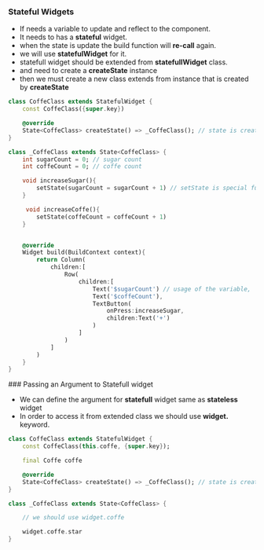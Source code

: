 ### Stateful Widgets

- If needs a variable to update and reflect to the component.
- It needs to has a **stateful** widget.
- when the state is update the build function will **re-call** again.
- we will use **statefulWidget** for it.
- statefull widget should be extended from **statefullWidget** class.
- and need to create a **createState** instance
- then we must create a new class extends from instance that is created by **createState**

```dart
class CoffeClass extends StatefulWidget {
    const CoffeClass({super.key})

    @override
    State<CoffeClass> createState() => _CoffeClass(); // state is created
}

class _CoffeClass extends State<CoffeClass> {
    int sugarCount = 0; // sugar count
    int coffeCount = 0; // coffe count

    void increaseSugar(){
        setState(sugarCount = sugarCount + 1) // setState is special function it calls build function
    }

     void increaseCoffe(){
        setState(coffeCount = coffeCount + 1)
    }


    @override
    Widget build(BuildContext context){
        return Column(
            children:[
                Row(
                    children:[
                        Text('$sugarCount') // usage of the variable,
                        Text('$coffeCount'),
                        TextButton(
                            onPress:increaseSugar,
                            children:Text('+')
                        )
                    ]
                )
            ]
        )
    }
}
```

### Passing an Argument to Statefull widget
* We can define the argument for **statefull** widget same as **stateless** widget
* In order to access it from extended class we should use **widget.** keyword.

```dart
class CoffeClass extends StatefulWidget {
    const CoffeClass(this.coffe, {super.key});

    final Coffe coffe

    @override
    State<CoffeClass> createState() => _CoffeClass(); // state is created
}

class _CoffeClass extends State<CoffeClass> {

    // we should use widget.coffe

    widget.coffe.star
}


```
